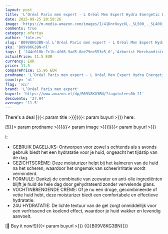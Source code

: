 ```yaml
---
layout: post
title: 'L’Oréal Paris men expert - L Oréal Men Expert Hydra Energetic Quenching Hydraterende Gel Moisturiser - Matterende Verfrissende Anti-Glans Gezichtsverzorging  Gezichtscrème voor Mannen – 100 ml'
date: 2025-09-25 20:50:26
image: 'https://m.media-amazon.com/images/I/41DnrUuyzXL._SL500_._SL400_.jpg'
comments: true
category: ofertas
author: 'tole.es'
slug: 'B09V8KG3BN-nl L’Oréal Paris men expert - L Oréal Men Expert Hydra...'
sku: 'B09V8KG3BN-nl'
tags: [ '244c010b-7c1b-4fd6-9ad5-8ee79ee553e5_0','Arborist Merchandising Root','Beauty','Beauty & persoonlijke verzorging','Dagverzorging gezicht','Gezichtsverzorgingsproducten','Huidverzorging','Mannelijke verzorging','Self Service','Special Features Stores','Vochtinbrengende middelen voor gezicht','l’oréal paris men expert','🇳🇱', ]
actualPrice: 11.5 EUR
currency: EUR
price: 11.5
comparePrice: 15.96 EUR
prodname: 'L’Oréal Paris men expert - L Oréal Men Expert Hydra Energetic Quenching Hydraterende Gel Moisturiser - Matterende Verfrissende Anti-Glans Gezichtsverzorging  Gezichtscrème voor Mannen – 100 ml'
country: 'nl'
flag: '🇳🇱'
brand: 'L’Oréal Paris men expert'
buyurl: 'https://www.amazon.nl/dp/B09V8KG3BN/?tag=tolees0b-21'
descuento: '27.94'
average: '11.5'
---
```


There's a deal [{{< param title >}}]({{< param buyurl >}})  here:

[![{{< param prodname >}}]({{< param image >}})]({{< param buyurl >}})

ℹ️:

- GEBRUIK DAGELIJKS: Ontworpen voor zowel s ochtends als s avonds gebruik biedt het een hydratatie voor je huid, ongeacht het tijdstip van de dag.
- GEZICHTSCRÈME: Deze moisturizer helpt bij het kalmeren van de huid na het scheren, waardoor het ongemak van scheerirritatie wordt verminderd.
- FORMULE: Dankzij de combinatie van zeewater en anti-olie ingrediënten blijft je huid de hele dag door gehydrateerd zonder vervelende glans.
- VOCHTINBRENGENDE CRÈME: Of je nu een droge, gecombineerde of vette huid hebt, deze moisturizer biedt een comfortabele en effectieve hydratatie.
- 24U HYDRATATIE: De lichte textuur van de gel zorgt onmiddellijk voor een verfrissend en koelend effect, waardoor je huid wakker en levendig aanvoelt.

[🛒 Buy it now!!]({{< param buyurl >}})
{{<world>}}B09V8KG3BN{{</world>}}
